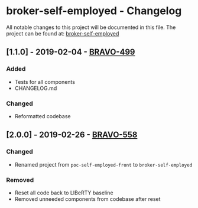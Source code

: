 # broker-self-employed - Changelog

All notable changes to this project will be documented in this file.
The project can be found at: [broker-self-employed](https://bitbucket.org/lendi-dev/broker-self-employed/)

## [1.1.0] - 2019-02-04 - [BRAVO-499](https://creditandfinance.atlassian.net/browse/BRAVO-499)

### Added

- Tests for all components
- CHANGELOG.md

### Changed

- Reformatted codebase

## [2.0.0] - 2019-02-26 - [BRAVO-558](https://creditandfinance.atlassian.net/browse/BRAVO-558)

### Changed

- Renamed project from `poc-self-employed-front` to `broker-self-employed`

### Removed

- Reset all code back to LIBeRTY baseline
- Removed unneeded components from codebase after reset
